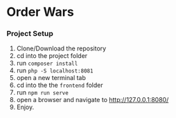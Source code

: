 # Order Wars
### Project Setup
1. Clone/Download the repository
2. cd into the project folder
3. run `composer install`
4. run `php -S localhost:8081`
6. open a new terminal tab
7. cd into the the `frontend` folder
8. run `npm run serve`
9. open a browser and navigate to http://127.0.0.1:8080/
10. Enjoy.
